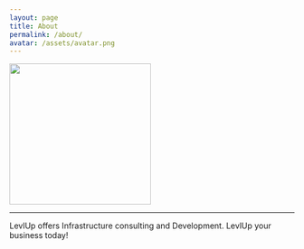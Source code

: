 ```yaml
---
layout: page
title: About
permalink: /about/
avatar: /assets/avatar.png
---
```


<div class="about">


  <img src="{{ page.avatar }}" height="250px"/>
<hr>
<p>LevlUp offers Infrastructure consulting and Development. LevlUp your business today!</p>

</div>


